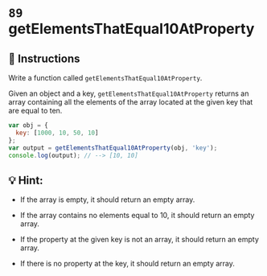 # `89` getElementsThatEqual10AtProperty

## 📝 Instructions

Write a function called `getElementsThatEqual10AtProperty`.

Given an object and a key, `getElementsThatEqual10AtProperty` returns an array containing all the elements of the array located at the given key that are equal to ten.

```js
var obj = {
  key: [1000, 10, 50, 10]
};
var output = getElementsThatEqual10AtProperty(obj, 'key');
console.log(output); // --> [10, 10]
```

## :bulb: Hint:

+ If the array is empty, it should return an empty array.

+ If the array contains no elements equal to 10, it should return an empty array.

+ If the property at the given key is not an array, it should return an empty array.

+ If there is no property at the key, it should return an empty array.

